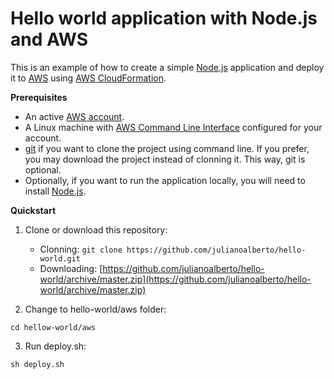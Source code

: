 # Hello world application with Node.js and AWS
This is an example of how to create a simple [Node.js](http://nodejs.org) application and deploy it to [AWS](https://aws.amazon.com/) using [AWS CloudFormation](https://aws.amazon.com/pt/cloudformation/).

**Prerequisites**
- An active [AWS account](https://aws.amazon.com/premiumsupport/knowledge-center/create-and-activate-aws-account/).
- A Linux machine with [AWS Command Line Interface](https://aws.amazon.com/cli/) configured for your account.
- [git](https://git-scm.com/) if you want to clone the project using command line. If you prefer, you may download the project instead of clonning it. This way, git is optional.
- Optionally, if you want to run the application locally, you will need to install [Node.js](https://nodejs.org/en/download/package-manager/).


**Quickstart**
1. Clone or download this repository:
    - Clonning: `git clone https://github.com/julianoalberto/hello-world.git`
    - Downloading: [https://github.com/julianoalberto/hello-world/archive/master.zip](https://github.com/julianoalberto/hello-world/archive/master.zip)

2. Change to hello-world/aws folder:
```language
cd hellow-world/aws
```
3. Run deploy.sh:
```language
sh deploy.sh
```